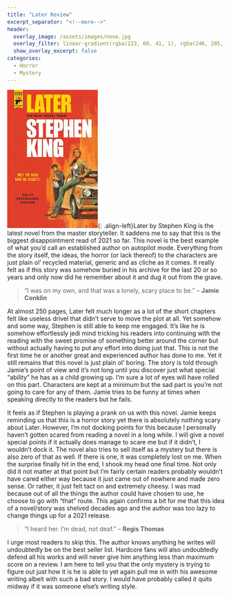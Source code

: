 ```yaml
---
title: "Later Review"
excerpt_separator: "<!--more-->"
header:
  overlay_image: /assets/images/none.jpg
  overlay_filter: linear-gradient(rgba(223, 60, 41, 1), rgba(246, 205, 0, 1))
  show_overlay_excerpt: false
categories:
  - Horror
  - Mystery
---
```

![later-cover](/assets/images/later.jpg){: .align-left}Later by Stephen King is the latest novel from the master storyteller. It saddens me to say that this is the biggest disappointment read of 2021 so far. This novel is the best example of what you’d call an established author on autopilot mode. Everything from the story itself, the ideas, the horror (or lack thereof) to the characters are just plain ol’ recycled material, generic and as cliche as it comes. It really felt as if this story was somehow buried in his archive for the last 20 or so years and only now did he remember about it and dug it out from the grave.

>“I was on my own, and that was a lonely, scary place to be.” – **Jamie Conklin**

At almost 250 pages, Later felt much longer as a lot of the short chapters felt like useless drivel that didn’t serve to move the plot at all. Yet somehow and some way, Stephen is still able to keep me engaged. It’s like he is somehow effortlessly jedi mind tricking his readers into continuing with the reading with the sweet promise of something better around the corner but without actually having to put any effort into doing just that. This is not the first time he or another great and experienced author has done to me. Yet it still remains that this novel is just plain ol’ boring. The story is told through Jamie’s point of view and it’s not long until you discover just what special “ability” he has as a child growing up. I’m sure a lot of eyes will have rolled on this part. Characters are kept at a minimum but the sad part is you’re not going to care for any of them. Jamie tries to be funny at times when speaking directly to the readers but he fails.

It feels as if Stephen is playing a prank on us with this novel. Jamie keeps reminding us that this is a horror story yet there is absolutely nothing scary about Later. However, I’m not docking points for this because I personally haven’t gotten scared from reading a novel in a long while. I will give a novel special points if it actually does manage to scare me but if it didn’t, I wouldn’t dock it. The novel also tries to sell itself as a mystery but there is also zero of that as well. If there is one, it was completely lost on me. When the surprise finally hit in the end, I shook my head one final time. Not only did it not matter at that point but I’m fairly certain readers probably wouldn’t have cared either way because it just came out of nowhere and made zero sense. Or rather, it just felt tact on and extremely cheesy. I was mad because out of all the things the author could have chosen to use, he choose to go with “that” route. This again confirms a bit for me that this idea of a novel/story was shelved decades ago and the author was too lazy to change things up for a 2021 release.

>“I heard her. I’m dead, not deaf.” – **Regis Thomas**

I urge most readers to skip this. The author knows anything he writes will undoubtedly be on the best seller list. Hardcore fans will also undoubtedly defend all his works and will never give him anything less than maximum score on a review. I am here to tell you that the only mystery is trying to figure out just how it is he is able to yet again pull me in with his awesome writing albeit with such a bad story. I would have probably called it quits midway if it was someone else’s writing style.
